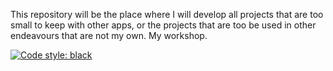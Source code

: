 
This repository will be the place where I will develop all projects that are too 
small to keep with other apps, or the projects that are too be used in other
endeavours that are not my own. My workshop.  
  
[![Code style: black](https://img.shields.io/badge/code%20style-black-000000.svg)](https://github.com/psf/black)
